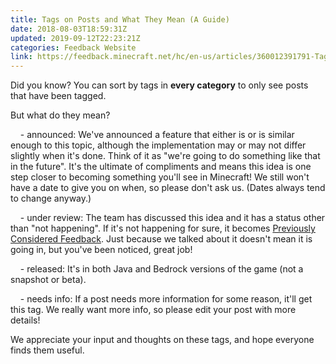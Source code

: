 ```yaml
---
title: Tags on Posts and What They Mean (A Guide)
date: 2018-08-03T18:59:31Z
updated: 2019-09-12T22:23:21Z
categories: Feedback Website
link: https://feedback.minecraft.net/hc/en-us/articles/360012391791-Tags-on-Posts-and-What-They-Mean-A-Guide-
---
```


Did you know? You can sort by tags in **every category** to only see posts that have been tagged.

But what do they mean?

    - announced: We\'ve announced a feature that either is or is similar enough to this topic, although the implementation may or may not differ slightly when it\'s done. Think of it as \"we\'re going to do something like that in the future\". It\'s the ultimate of compliments and means this idea is one step closer to becoming something you\'ll see in Minecraft! We still won\'t have a date to give you on when, so please don\'t ask us. (Dates always tend to change anyway.)

    - under review: The team has discussed this idea and it has a status other than \"not happening\". If it\'s not happening for sure, it becomes [Previously Considered Feedback](https://feedback.minecraft.net/hc/en-us/articles/360005029872). Just because we talked about it doesn\'t mean it is going in, but you\'ve been noticed, great job!

    - released: It\'s in both Java and Bedrock versions of the game (not a snapshot or beta).

    - needs info: If a post needs more information for some reason, it\'ll get this tag. We really want more info, so please edit your post with more details!

We appreciate your input and thoughts on these tags, and hope everyone finds them useful.
